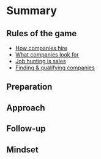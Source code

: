# Summary

## Rules of the game
* [How companies hire](how-companies-hire.md)
* [What companies look for](what-companies-look-for.md)
* [Job hunting is sales](job-hunting-is-sales.md)
* [Finding & qualifying companies](finding-and-qualifying-companies)

## Preparation

## Approach

## Follow-up

## Mindset
